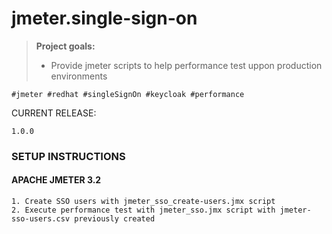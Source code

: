 jmeter.single-sign-on
==============

><i class="icon-file"></i>**Project goals:**
> - Provide jmeter scripts to help performance test uppon production environments 

```
#jmeter #redhat #singleSignOn #keycloak #performance
```

<i class="icon-refresh"></i> CURRENT RELEASE: 
```
1.0.0
```

### <i class="icon-cog"></i>SETUP INSTRUCTIONS

#### <i class="icon-beaker"></i>APACHE JMETER 3.2
```
1. Create SSO users with jmeter_sso_create-users.jmx script
2. Execute performance test with jmeter_sso.jmx script with jmeter-sso-users.csv previously created
```